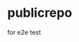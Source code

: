 # publicrepo
for e2e test














































































































































































































































































































































































































































































































































































































































